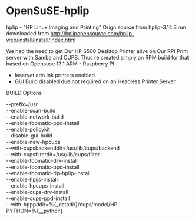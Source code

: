 OpenSuSE-hplip
==============

hplip - "HP Linux Imaging and Printing"
Orign source from hplip-3.14.3.run downloaded from http://hplipopensource.com/hplip-web/install/install/index.html

We had the need to get Our HP 6500 Desktop Printer alive on Our RPI Print server with Samba and CUPS.
Thus re created simply an RPM build  for that based on Opensuse 13.1 ARM - Raspberry PI


-  laseryet adn Ink printers enabled
-  GUI Build disabled due not required on an Headless Printer Server 


BUILD Options :

   --prefix=/usr \
   --enable-scan-build \
   --enable-network-build \
   --enable-foomatic-ppd-install \
   --enable-policykit \
   --disable-gui-build \
   --enable-new-hpcups \
   --with-cupsbackenddir=/usr/lib/cups/backend \
   --with-cupsfilterdir=/usr/lib/cups/filter \
   --enable-foomatic-drv-install \
   --enable-foomatic-ppd-install \
   --enable-foomatic-rip-hplip-install \
   --enable-hpijs-install \
   --enable-hpcups-install \
   --enable-cups-drv-install \
   --enable-cups-ppd-install \
   --with-hpppddir=%{_datadir}/cups/model/HP \
   PYTHON=%{__python}

